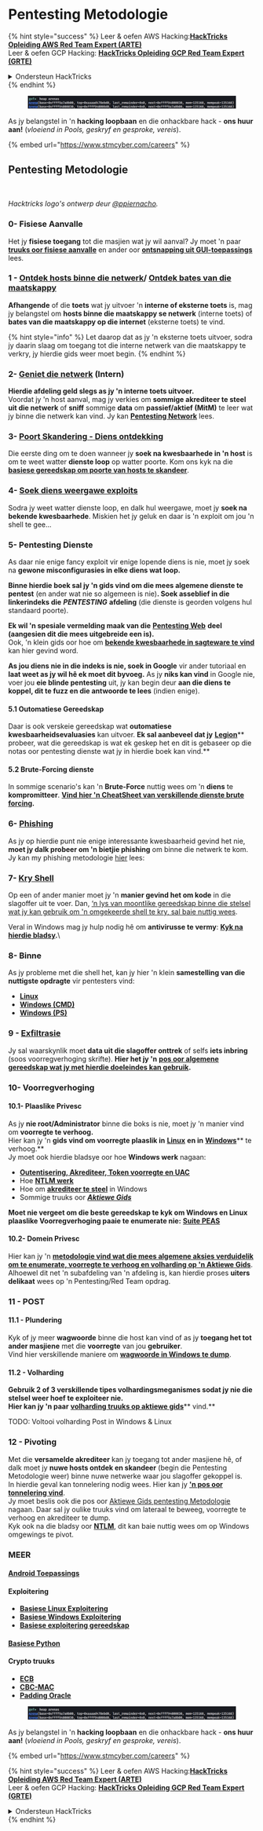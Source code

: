 # Pentesting Metodologie

{% hint style="success" %}
Leer & oefen AWS Hacking:<img src="../.gitbook/assets/arte.png" alt="" data-size="line">[**HackTricks Opleiding AWS Red Team Expert (ARTE)**](https://training.hacktricks.xyz/courses/arte)<img src="../.gitbook/assets/arte.png" alt="" data-size="line">\
Leer & oefen GCP Hacking: <img src="../.gitbook/assets/grte.png" alt="" data-size="line">[**HackTricks Opleiding GCP Red Team Expert (GRTE)**<img src="../.gitbook/assets/grte.png" alt="" data-size="line">](https://training.hacktricks.xyz/courses/grte)

<details>

<summary>Ondersteun HackTricks</summary>

* Kyk na die [**subskripsie planne**](https://github.com/sponsors/carlospolop)!
* **Sluit aan by die** 💬 [**Discord groep**](https://discord.gg/hRep4RUj7f) of die [**telegram groep**](https://t.me/peass) of **volg** ons op **Twitter** 🐦 [**@hacktricks\_live**](https://twitter.com/hacktricks\_live)**.**
* **Deel hacking truuks deur PRs in te dien aan die** [**HackTricks**](https://github.com/carlospolop/hacktricks) en [**HackTricks Cloud**](https://github.com/carlospolop/hacktricks-cloud) github repos.

</details>
{% endhint %}

<figure><img src="../.gitbook/assets/image (1) (1) (1) (1) (1).png" alt=""><figcaption></figcaption></figure>

As jy belangstel in 'n **hacking loopbaan** en die onhackbare hack - **ons huur aan!** (_vloeiend in Pools, geskryf en gesproke, vereis_).

{% embed url="https://www.stmcyber.com/careers" %}

## Pentesting Metodologie

<figure><img src="../.gitbook/assets/HACKTRICKS-logo.svg" alt=""><figcaption></figcaption></figure>

_Hacktricks logo's ontwerp deur_ [_@ppiernacho_](https://www.instagram.com/ppieranacho/)_._

### 0- Fisiese Aanvalle

Het jy **fisiese toegang** tot die masjien wat jy wil aanval? Jy moet 'n paar [**truuks oor fisiese aanvalle**](../hardware-physical-access/physical-attacks.md) en ander oor [**ontsnapping uit GUI-toepassings**](../hardware-physical-access/escaping-from-gui-applications.md) lees.

### 1 - [Ontdek hosts binne die netwerk](pentesting-network/#discovering-hosts)/ [Ontdek bates van die maatskappy](external-recon-methodology/)

**Afhangende** of die **toets** wat jy uitvoer 'n **interne of eksterne toets** is, mag jy belangstel om **hosts binne die maatskappy se netwerk** (interne toets) of **bates van die maatskappy op die internet** (eksterne toets) te vind.

{% hint style="info" %}
Let daarop dat as jy 'n eksterne toets uitvoer, sodra jy daarin slaag om toegang tot die interne netwerk van die maatskappy te verkry, jy hierdie gids weer moet begin.
{% endhint %}

### **2-** [**Geniet die netwerk**](pentesting-network/) **(Intern)**

**Hierdie afdeling geld slegs as jy 'n interne toets uitvoer.**\
Voordat jy 'n host aanval, mag jy verkies om **sommige akrediteer te steel** **uit die netwerk** of **sniff** sommige **data** om **passief/aktief (MitM)** te leer wat jy binne die netwerk kan vind. Jy kan [**Pentesting Network**](pentesting-network/#sniffing) lees.

### 3- [Poort Skandering - Diens ontdekking](pentesting-network/#scanning-hosts)

Die eerste ding om te doen wanneer jy **soek na kwesbaarhede in 'n host** is om te weet watter **dienste loop** op watter poorte. Kom ons kyk na die [**basiese gereedskap om poorte van hosts te skandeer**](pentesting-network/#scanning-hosts).

### **4-** [Soek diens weergawe exploits](search-exploits.md)

Sodra jy weet watter dienste loop, en dalk hul weergawe, moet jy **soek na bekende kwesbaarhede**. Miskien het jy geluk en daar is 'n exploit om jou 'n shell te gee...

### **5-** Pentesting Dienste

As daar nie enige fancy exploit vir enige lopende diens is nie, moet jy soek na **gewone misconfigurasies in elke diens wat loop.**

**Binne hierdie boek sal jy 'n gids vind om die mees algemene dienste te pentest** (en ander wat nie so algemeen is nie)**. Soek asseblief in die linkerindeks die** _**PENTESTING**_ **afdeling** (die dienste is georden volgens hul standaard poorte).

**Ek wil 'n spesiale vermelding maak van die** [**Pentesting Web**](../network-services-pentesting/pentesting-web/) **deel (aangesien dit die mees uitgebreide een is).**\
Ook, 'n klein gids oor hoe om [**bekende kwesbaarhede in sagteware te vind**](search-exploits.md) kan hier gevind word.

**As jou diens nie in die indeks is nie, soek in Google** vir ander tutoriaal en **laat weet as jy wil hê ek moet dit byvoeg.** As jy **niks kan vind** in Google nie, voer jou **eie blinde pentesting** uit, jy kan begin deur **aan die diens te koppel, dit te fuzz en die antwoorde te lees** (indien enige).

#### 5.1 Outomatiese Gereedskap

Daar is ook verskeie gereedskap wat **outomatiese kwesbaarheidsevaluasies** kan uitvoer. **Ek sal aanbeveel dat jy** [**Legion**](https://github.com/carlospolop/legion)** probeer, wat die gereedskap is wat ek geskep het en dit is gebaseer op die notas oor pentesting dienste wat jy in hierdie boek kan vind.**

#### **5.2 Brute-Forcing dienste**

In sommige scenario's kan 'n **Brute-Force** nuttig wees om 'n **diens** te **kompromitteer**. [**Vind hier 'n CheatSheet van verskillende dienste brute forcing**](brute-force.md)**.**

### 6- [Phishing](phishing-methodology/)

As jy op hierdie punt nie enige interessante kwesbaarheid gevind het nie, **moet jy dalk probeer om 'n bietjie phishing** om binne die netwerk te kom. Jy kan my phishing metodologie [hier](phishing-methodology/) lees:

### **7-** [**Kry Shell**](reverse-shells/)

Op een of ander manier moet jy 'n **manier gevind het om kode** in die slagoffer uit te voer. Dan, [‘n lys van moontlike gereedskap binne die stelsel wat jy kan gebruik om 'n omgekeerde shell te kry, sal baie nuttig wees](reverse-shells/).

Veral in Windows mag jy hulp nodig hê om **antivirusse te vermy**: [**Kyk na hierdie bladsy**](../windows-hardening/av-bypass.md)**.**\\

### 8- Binne

As jy probleme met die shell het, kan jy hier 'n klein **samestelling van die nuttigste opdragte** vir pentesters vind:

* [**Linux**](../linux-hardening/useful-linux-commands.md)
* [**Windows (CMD)**](../windows-hardening/basic-cmd-for-pentesters.md)
* [**Windows (PS)**](../windows-hardening/basic-powershell-for-pentesters/)

### **9 -** [**Exfiltrasie**](exfiltration.md)

Jy sal waarskynlik moet **data uit die slagoffer onttrek** of selfs **iets inbring** (soos voorregverhoging skrifte). **Hier het jy 'n** [**pos oor algemene gereedskap wat jy met hierdie doeleindes kan gebruik**](exfiltration.md)**.**

### **10- Voorregverhoging**

#### **10.1- Plaaslike Privesc**

As jy **nie root/Administrator** binne die boks is nie, moet jy 'n manier vind om **voorregte te verhoog.**\
Hier kan jy 'n **gids vind om voorregte plaaslik in** [**Linux**](../linux-hardening/privilege-escalation/) **en in** [**Windows**](../windows-hardening/windows-local-privilege-escalation/)** te verhoog.**\
Jy moet ook hierdie bladsye oor hoe **Windows werk** nagaan:

* [**Outentisering, Akrediteer, Token voorregte en UAC**](../windows-hardening/authentication-credentials-uac-and-efs/)
* Hoe [**NTLM werk**](../windows-hardening/ntlm/)
* Hoe om [**akrediteer te steel**](https://github.com/carlospolop/hacktricks/blob/master/generic-methodologies-and-resources/broken-reference/README.md) in Windows
* Sommige truuks oor [_**Aktiewe Gids**_](../windows-hardening/active-directory-methodology/)

**Moet nie vergeet om die beste gereedskap te kyk om Windows en Linux plaaslike Voorregverhoging paaie te enumerate nie:** [**Suite PEAS**](https://github.com/carlospolop/privilege-escalation-awesome-scripts-suite)

#### **10.2- Domein Privesc**

Hier kan jy 'n [**metodologie vind wat die mees algemene aksies verduidelik om te enumerate, voorregte te verhoog en volharding op 'n Aktiewe Gids**](../windows-hardening/active-directory-methodology/). Alhoewel dit net 'n subafdeling van 'n afdeling is, kan hierdie proses **uiters delikaat** wees op 'n Pentesting/Red Team opdrag.

### 11 - POST

#### **11**.1 - Plundering

Kyk of jy meer **wagwoorde** binne die host kan vind of as jy **toegang het tot ander masjiene** met die **voorregte** van jou **gebruiker**.\
Vind hier verskillende maniere om [**wagwoorde in Windows te dump**](https://github.com/carlospolop/hacktricks/blob/master/generic-methodologies-and-resources/broken-reference/README.md).

#### 11.2 - Volharding

**Gebruik 2 of 3 verskillende tipes volhardingsmeganismes sodat jy nie die stelsel weer hoef te exploiteer nie.**\
**Hier kan jy 'n paar** [**volharding truuks op aktiewe gids**](../windows-hardening/active-directory-methodology/#persistence)** vind.**

TODO: Voltooi volharding Post in Windows & Linux

### 12 - Pivoting

Met die **versamelde akrediteer** kan jy toegang tot ander masjiene hê, of dalk moet jy **nuwe hosts ontdek en skandeer** (begin die Pentesting Metodologie weer) binne nuwe netwerke waar jou slagoffer gekoppel is.\
In hierdie geval kan tonnelering nodig wees. Hier kan jy [**'n pos oor tonnelering vind**](tunneling-and-port-forwarding.md).\
Jy moet beslis ook die pos oor [Aktiewe Gids pentesting Metodologie](../windows-hardening/active-directory-methodology/) nagaan. Daar sal jy oulike truuks vind om lateraal te beweeg, voorregte te verhoog en akrediteer te dump.\
Kyk ook na die bladsy oor [**NTLM**](../windows-hardening/ntlm/), dit kan baie nuttig wees om op Windows omgewings te pivot.

### MEER

#### [Android Toepassings](../mobile-pentesting/android-app-pentesting/)

#### **Exploitering**

* [**Basiese Linux Exploitering**](broken-reference/)
* [**Basiese Windows Exploitering**](../binary-exploitation/windows-exploiting-basic-guide-oscp-lvl.md)
* [**Basiese exploitering gereedskap**](../binary-exploitation/basic-stack-binary-exploitation-methodology/tools/)

#### [**Basiese Python**](python/)

#### **Crypto truuks**

* [**ECB**](../crypto-and-stego/electronic-code-book-ecb.md)
* [**CBC-MAC**](../crypto-and-stego/cipher-block-chaining-cbc-mac-priv.md)
* [**Padding Oracle**](../crypto-and-stego/padding-oracle-priv.md)

<figure><img src="../.gitbook/assets/image (1) (1) (1) (1) (1).png" alt=""><figcaption></figcaption></figure>

As jy belangstel in 'n **hacking loopbaan** en die onhackbare hack - **ons huur aan!** (_vloeiend in Pools, geskryf en gesproke, vereis_).

{% embed url="https://www.stmcyber.com/careers" %}

{% hint style="success" %}
Leer & oefen AWS Hacking:<img src="../.gitbook/assets/arte.png" alt="" data-size="line">[**HackTricks Opleiding AWS Red Team Expert (ARTE)**](https://training.hacktricks.xyz/courses/arte)<img src="../.gitbook/assets/arte.png" alt="" data-size="line">\
Leer & oefen GCP Hacking: <img src="../.gitbook/assets/grte.png" alt="" data-size="line">[**HackTricks Opleiding GCP Red Team Expert (GRTE)**<img src="../.gitbook/assets/grte.png" alt="" data-size="line">](https://training.hacktricks.xyz/courses/grte)

<details>

<summary>Ondersteun HackTricks</summary>

* Kyk na die [**subskripsie planne**](https://github.com/sponsors/carlospolop)!
* **Sluit aan by die** 💬 [**Discord groep**](https://discord.gg/hRep4RUj7f) of die [**telegram groep**](https://t.me/peass) of **volg** ons op **Twitter** 🐦 [**@hacktricks\_live**](https://twitter.com/hacktricks\_live)**.**
* **Deel hacking truuks deur PRs in te dien aan die** [**HackTricks**](https://github.com/carlospolop/hacktricks) en [**HackTricks Cloud**](https://github.com/carlospolop/hacktricks-cloud) github repos.

</details>
{% endhint %}
